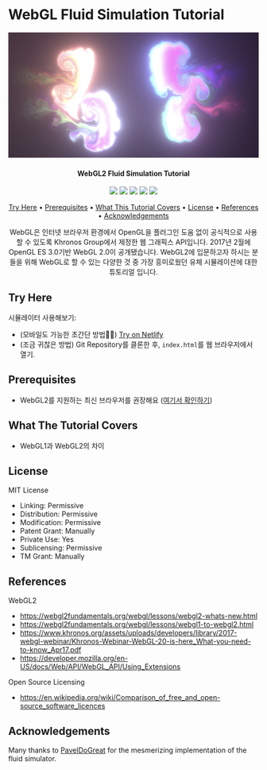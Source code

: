 # WebGL Fluid Simulation Tutorial

<div align="center">
    <img src="./assets/screenshot.jpg"></img>
    <h4 align="center">WebGL2 Fluid Simulation Tutorial</h4>
    <p align="center">
        <img src="http://img.shields.io/badge/-WebGL2-990000?style=flat&logo=WebGL&link=https://github.com/htcrefactor/WebGL-Fluid-Simulation"/>
        <img src="http://img.shields.io/badge/-HTML-E34F26?style=flat&logo=HTML5&link=https://github.com/htcrefactor/WebGL-Fluid-Simulation"/>
        <img src="http://img.shields.io/badge/-CSS3-1572B6?style=flat&logo=CSS3&link=https://github.com/htcrefactor/WebGL-Fluid-Simulation"/>
        <img src="http://img.shields.io/badge/-JavaScript-F7DF1E?style=flat&logo=JavaScript&link=https://github.com/htcrefactor/WebGL-Fluid-Simulation"/>
        <img src="http://img.shields.io/badge/-Netlify-00C7B7?style=flat&logo=Netlify&link=https://webgl2-fluid-simulation.netlify.app"/>
    </p>
    <p align="center">
        <a href="#try-here">Try Here</a> • 
        <a href="#prerequisites">Prerequisites</a> • 
        <a href="#what-this-tutorial-covers">What This Tutorial Covers</a> •   
        <a href="#license">License</a> • 
        <a href="#references">References</a> • 
        <a href="#acknowledgements">Acknowledgements</a>
    </p>
    WebGL은 인터넷 브라우저 환경에서 OpenGL을 플러그인 도움 없이 공식적으로 사용할 수 있도록 Khronos Group에서 제정한 웹 그래픽스 API입니다.
    2017년 2월에 OpenGL ES 3.0기반 WebGL 2.0이 공개됐습니다.
    WebGL2에 입문하고자 하시는 분들을 위해 WebGL로 할 수 있는 다양한 것 중 가장 흥미로웠던 유체 시뮬레이션에 대한 튜토리얼 입니다.
</div>

## Try Here
시뮬레이터 사용해보기:
- (모바일도 가능한 초간단 방법👍🏻) [Try on Netlify](https://webgl2-fluid-simulation.netlify.app)
- (조금 귀찮은 방법) Git Repository를 클론한 후, `index.html`를 웹 브라우저에서 열기.

## Prerequisites
- WebGL2를 지원하는 최신 브라우저를 권장해요 ([여기서 확인하기](http://get.webgl.org/))

## What The Tutorial Covers
- WebGL1과 WebGL2의 차이

## License
MIT License
- Linking: Permissive
- Distribution: Permissive
- Modification: Permissive
- Patent Grant: Manually
- Private Use: Yes
- Sublicensing: Permissive
- TM Grant: Manually

## References
WebGL2
- https://webgl2fundamentals.org/webgl/lessons/webgl2-whats-new.html
- https://webgl2fundamentals.org/webgl/lessons/webgl1-to-webgl2.html
- https://www.khronos.org/assets/uploads/developers/library/2017-webgl-webinar/Khronos-Webinar-WebGL-20-is-here_What-you-need-to-know_Apr17.pdf
- https://developer.mozilla.org/en-US/docs/Web/API/WebGL_API/Using_Extensions

Open Source Licensing
- https://en.wikipedia.org/wiki/Comparison_of_free_and_open-source_software_licences

## Acknowledgements
Many thanks to [PavelDoGreat](https://github.com/PavelDoGreat/WebGL-Fluid-Simulation) for the mesmerizing implementation of the fluid simulator.

